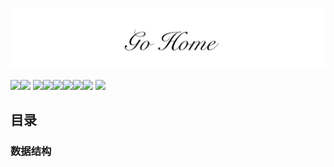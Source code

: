 ![](./logo.png)

[![](https://img.shields.io/badge/公众号-平也-brightgreen)](#公众号)[![](https://img.shields.io/badge/cnblogs-博客园-9cf)](https://www.cnblogs.com/pingyeaa) [![](https://img.shields.io/badge/juejin-掘金-blue)](https://juejin.im/user/5b879fd46fb9a019e643501e/posts)[![](https://img.shields.io/badge/csdn-CSDN-red)](https://blog.csdn.net/enoch612)[![](https://img.shields.io/badge/segmentfault-思否-green)](https://segmentfault.com/u/pingyeaa)[![](https://img.shields.io/badge/toutiao-今日头条-critical)](https://www.toutiao.com/c/user/99726624485/#mid=1632470920869900)[![](https://img.shields.io/badge/oschina-开源中国-blue)](https://my.oschina.net/u/4429381)[![](https://img.shields.io/badge/jianshu-简书-orange)](https://www.jianshu.com/u/b683a986d544) [![](https://img.shields.io/badge/zhihu-知乎-yellow)](https://www.zhihu.com/people/ma-li-ao-de-guan-dao)

## 目录

### 数据结构

